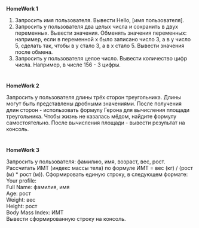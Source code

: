 <b>HomeWork 1</b>

1. Запросить имя пользователя. Вывести Hello, [имя пользователя].</br>
2. Запросить у пользователя два целых числа и сохранить в двух переменных. Вывести значения.
Обменять значения переменных: например, если в переменной x было записано число 3, а в y число 5, сделать так, чтобы в y стало 3, а в x стало 5. Вывести значения после обмена.</br>
3. Запросить у пользователя целое число. Вывести количество цифр числа. Например, в числе 156 - 3 цифры.</br>
#

<b>HomeWork 2</b>

Запросить у пользователя длины трёх сторон треугольника. Длины могут быть представлены дробными значениями. После получения длин сторон - использовать формулу Герона для вычисления площади треугольника. Чтобы жизнь не казалась мёдом, найдите формулу самостоятельно. После вычисления площади - вывести результат на консоль.
#

<b>HomeWork 3</b>

Запросить у пользователя: фамилию, имя, возраст, вес, рост. Рассчитать ИМТ (индекс массы тела) по формуле ИМТ = вес (кг) / (рост (м) * рост (м)). Сформировать единую строку, в следующем формате:</br>
Your profile:</br>
Full Name: фамилия, имя</br>
Age: рост</br>
Weight: вес</br>
Height: рост</br>
Body Mass Index: ИМТ</br>
Вывести сформированную строку на консоль.
